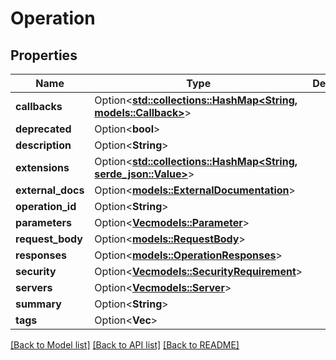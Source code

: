 # Operation

## Properties

Name | Type | Description | Notes
------------ | ------------- | ------------- | -------------
**callbacks** | Option<[**std::collections::HashMap<String, models::Callback>**](Callback.md)> |  | [optional]
**deprecated** | Option<**bool**> |  | [optional]
**description** | Option<**String**> |  | [optional]
**extensions** | Option<[**std::collections::HashMap<String, serde_json::Value>**](serde_json::Value.md)> |  | [optional]
**external_docs** | Option<[**models::ExternalDocumentation**](ExternalDocumentation.md)> |  | [optional]
**operation_id** | Option<**String**> |  | [optional]
**parameters** | Option<[**Vec<models::Parameter>**](Parameter.md)> |  | [optional]
**request_body** | Option<[**models::RequestBody**](RequestBody.md)> |  | [optional]
**responses** | Option<[**models::OperationResponses**](Operation_responses.md)> |  | [optional]
**security** | Option<[**Vec<models::SecurityRequirement>**](SecurityRequirement.md)> |  | [optional]
**servers** | Option<[**Vec<models::Server>**](Server.md)> |  | [optional]
**summary** | Option<**String**> |  | [optional]
**tags** | Option<**Vec<String>**> |  | [optional]

[[Back to Model list]](../README.md#documentation-for-models) [[Back to API list]](../README.md#documentation-for-api-endpoints) [[Back to README]](../README.md)


